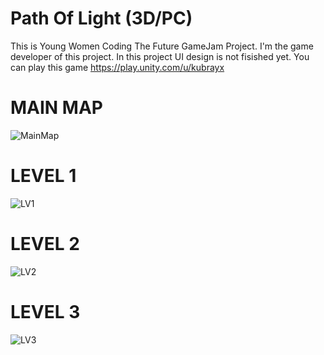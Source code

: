 # Path Of Light (3D/PC)
This is Young Women Coding The Future GameJam Project.
I'm the game developer of this project.
In this project UI design is not fisished yet.
You can play this game https://play.unity.com/u/kubrayx

# **MAIN MAP**
![MainMap](https://user-images.githubusercontent.com/101721434/219642699-290cfd46-d492-4541-9d3b-5445cdeac939.png)

# **LEVEL 1**
![LV1](https://user-images.githubusercontent.com/101721434/219643352-ee64a6ff-a772-4968-ba7e-ffe1c3b1e9e4.png)

# **LEVEL 2**
![LV2](https://user-images.githubusercontent.com/101721434/219644851-17e14c10-2082-482d-97f8-21056566573d.png)

# **LEVEL 3**
![LV3](https://user-images.githubusercontent.com/101721434/219644986-7bab5800-3bf3-429a-8ca7-317ce21563e2.png)
